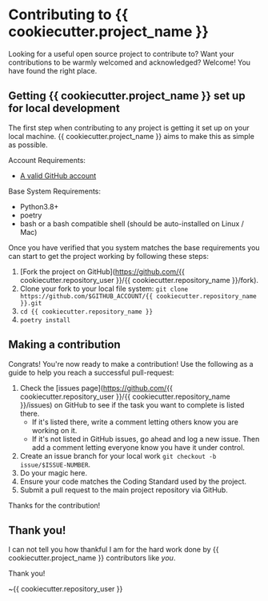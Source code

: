 # Contributing to {{ cookiecutter.project_name }}

Looking for a useful open source project to contribute to?
Want your contributions to be warmly welcomed and acknowledged?
Welcome! You have found the right place.

## Getting {{ cookiecutter.project_name }} set up for local development

The first step when contributing to any project is getting it set up on your
local machine. {{ cookiecutter.project_name }} aims to make this as simple as possible.

Account Requirements:

- [A valid GitHub account](https://github.com/join)

Base System Requirements:

- Python3.8+
- poetry
- bash or a bash compatible shell (should be auto-installed on Linux / Mac)

Once you have verified that you system matches the base requirements you can
start to get the project working by following these steps:

1. [Fork the project on GitHub](https://github.com/{{ cookiecutter.repository_user }}/{{ cookiecutter.repository_name }}/fork).
1. Clone your fork to your local file system:
    `git clone https://github.com/$GITHUB_ACCOUNT/{{ cookiecutter.repository_name }}.git`
1. `cd {{ cookiecutter.repository_name }}`
1. `poetry install`

## Making a contribution

Congrats! You're now ready to make a contribution! Use the following as a guide
to help you reach a successful pull-request:

1.  Check the [issues page](https://github.com/{{ cookiecutter.repository_user }}/{{ cookiecutter.repository_name }}/issues)
    on GitHub to see if the task you want to complete is listed there.
    - If it's listed there, write a comment letting others know you are working
      on it.
    - If it's not listed in GitHub issues, go ahead and log a new issue. Then
      add a comment letting everyone know you have it under control.
1.  Create an issue branch for your local work
    `git checkout -b issue/$ISSUE-NUMBER`.
1.  Do your magic here.
1.  Ensure your code matches the Coding Standard used by the project.
1.  Submit a pull request to the main project repository via GitHub.

Thanks for the contribution!

## Thank you!

I can not tell you how thankful I am for the hard work done by {{ cookiecutter.project_name }}
contributors like *you*.

Thank you!

~{{ cookiecutter.repository_user }}

